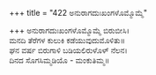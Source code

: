 +++
title = "422 ಅನುರಾಗದುಃಖಂಗಳೊಮ್ಮೊಮ್ಮೆ"

+++
ಅನುರಾಗದುಃಖಂಗಳೊಮ್ಮೊಮ್ಮೆ ಬಿರುಬೀಸಿ।  
ಮನದಿ ತೆರೆಗಳ ಕುಲುಕಿ ಕಡೆಯುವುದುಮೊಳಿತು॥  
ಘನ ವರ್ಷ ಬಿರುಗಾಳಿ ಬಡಿಯಲಿರುಳೊಳ್ ನೆಲನ।  
ದಿನದ ಸೊಗಸಿಮ್ಮಡಿಯೊ - ಮಂಕುತಿಮ್ಮ॥  
